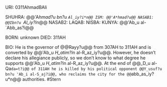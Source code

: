URI: 0311AhmadBAli

SHUHRA: @@'A*hmad?u bn?u `Al_iy?i*n@@
ISM: @@'A*hmad?u@@
NASAB1: @@Ibn?u `Al_iy?i*n@@
NASAB2: 
LAQAB: 
NISBA: 
KUNYA: @@'Ab_u al-`Abb_as?i@@

BORN: unknown
DIED: 311AH

BIO: He is the governor of @@Rayy?u@@ from 307AH to 311AH and is converted by @@'Ab_u *H_atim?i*n al-R_az_iy?u@@. However, he doesn’t declare his allegiance publicly, so we don’t know to what degree he supports @@'Ab_u *H_atim?i*n al-R_az_iy?u@@. At the end of @@_D_u al-Qa`da=t?i@@ of 311AH he is killed by his political opponent @@Y_usuf?u bn?u 'Ab_i al-S_aj?i@@, who reclaims the city for the @@`abb_as_iy?u*n@@ authorities. #Stern
